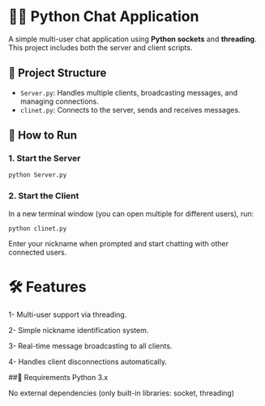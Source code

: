 # 🧑‍💻 Python Chat Application

A simple multi-user chat application using **Python sockets** and **threading**. This project includes both the server and client scripts.

## 📂 Project Structure

- `Server.py`: Handles multiple clients, broadcasting messages, and managing connections.
- `clinet.py`: Connects to the server, sends and receives messages.


## 🚀 How to Run

### 1. Start the Server

```bash
python Server.py
```

### 2. Start the Client
In a new terminal window (you can open multiple for different users), run:

```bash
python clinet.py
```
Enter your nickname when prompted and start chatting with other connected users.

# 🛠 Features
1- Multi-user support via threading.

2- Simple nickname identification system.

3- Real-time message broadcasting to all clients.

4- Handles client disconnections automatically.

##📌 Requirements
Python 3.x

No external dependencies (only built-in libraries: socket, threading)



